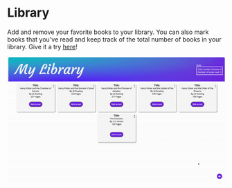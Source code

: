 # Library

Add and remove your favorite books to your library.
You can also mark books that you've read and keep track of the total number of books in your library.
Give it a try <a href="">here</a>!

![Library Demo](./images/ezgif.com-gif-maker.gif)
